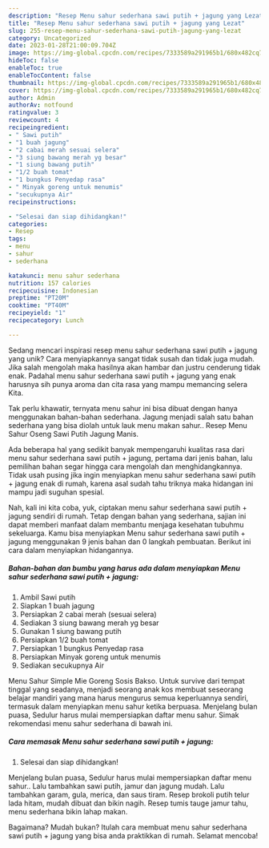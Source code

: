 ```yaml
---
description: "Resep Menu sahur sederhana sawi putih + jagung yang Lezat"
title: "Resep Menu sahur sederhana sawi putih + jagung yang Lezat"
slug: 255-resep-menu-sahur-sederhana-sawi-putih-jagung-yang-lezat
category: Uncategorized
date: 2023-01-28T21:00:09.704Z
image: https://img-global.cpcdn.com/recipes/7333589a291965b1/680x482cq70/menu-sahur-sederhana-sawi-putih-jagung-foto-resep-utama.jpg
hideToc: false
enableToc: true
enableTocContent: false
thumbnail: https://img-global.cpcdn.com/recipes/7333589a291965b1/680x482cq70/menu-sahur-sederhana-sawi-putih-jagung-foto-resep-utama.jpg
cover: https://img-global.cpcdn.com/recipes/7333589a291965b1/680x482cq70/menu-sahur-sederhana-sawi-putih-jagung-foto-resep-utama.jpg
author: Admin
authorAv: notfound
ratingvalue: 3
reviewcount: 4
recipeingredient:
- " Sawi putih"
- "1 buah jagung"
- "2 cabai merah sesuai selera"
- "3 siung bawang merah yg besar"
- "1 siung bawang putih"
- "1/2 buah tomat"
- "1 bungkus Penyedap rasa"
- " Minyak goreng untuk menumis"
- "secukupnya Air"
recipeinstructions:

- "Selesai dan siap dihidangkan!"
categories:
- Resep
tags:
- menu
- sahur
- sederhana

katakunci: menu sahur sederhana 
nutrition: 157 calories
recipecuisine: Indonesian
preptime: "PT20M"
cooktime: "PT40M"
recipeyield: "1"
recipecategory: Lunch

---
```





Sedang mencari inspirasi resep menu sahur sederhana sawi putih + jagung yang unik? Cara menyiapkannya sangat tidak susah dan tidak juga mudah. Jika salah mengolah maka hasilnya akan hambar dan justru cenderung tidak enak. Padahal menu sahur sederhana sawi putih + jagung yang enak harusnya sih punya aroma dan cita rasa yang mampu memancing selera Kita.





Tak perlu khawatir, ternyata menu sahur ini bisa dibuat dengan hanya menggunakan bahan-bahan sederhana. Jagung menjadi salah satu bahan sederhana yang bisa diolah untuk lauk menu makan sahur.. Resep Menu Sahur Oseng Sawi Putih Jagung Manis.

Ada beberapa hal yang sedikit banyak mempengaruhi kualitas rasa dari menu sahur sederhana sawi putih + jagung, pertama dari jenis bahan, lalu pemilihan bahan segar hingga cara mengolah dan menghidangkannya. Tidak usah pusing jika ingin menyiapkan menu sahur sederhana sawi putih + jagung enak di rumah, karena asal sudah tahu triknya maka hidangan ini mampu jadi suguhan spesial.






Nah, kali ini kita coba, yuk, ciptakan menu sahur sederhana sawi putih + jagung sendiri di rumah. Tetap dengan bahan yang sederhana, sajian ini dapat memberi manfaat dalam membantu menjaga kesehatan tubuhmu sekeluarga. Kamu bisa menyiapkan Menu sahur sederhana sawi putih + jagung menggunakan 9 jenis bahan dan 0 langkah pembuatan. Berikut ini cara dalam menyiapkan hidangannya.

<!--inarticleads1-->

##### Bahan-bahan dan bumbu yang harus ada dalam menyiapkan Menu sahur sederhana sawi putih + jagung:

1. Ambil  Sawi putih
1. Siapkan 1 buah jagung
1. Persiapkan 2 cabai merah (sesuai selera)
1. Sediakan 3 siung bawang merah yg besar
1. Gunakan 1 siung bawang putih
1. Persiapkan 1/2 buah tomat
1. Persiapkan 1 bungkus Penyedap rasa
1. Persiapkan  Minyak goreng untuk menumis
1. Sediakan secukupnya Air


Menu Sahur Simple Mie Goreng Sosis Bakso. Untuk survive dari tempat tinggal yang seadanya, menjadi seorang anak kos membuat seseorang belajar mandiri yang mana harus mengurus semua keperluannya sendiri, termasuk dalam menyiapkan menu sahur ketika berpuasa. Menjelang bulan puasa, Sedulur harus mulai mempersiapkan daftar menu sahur. Simak rekomendasi menu sahur sederhana di bawah ini. 

<!--inarticleads2-->

##### Cara memasak Menu sahur sederhana sawi putih + jagung:


1. Selesai dan siap dihidangkan!

Menjelang bulan puasa, Sedulur harus mulai mempersiapkan daftar menu sahur.. Lalu tambahkan sawi putih, jamur dan jagung mudah. Lalu tambahkan garam, gula, merica, dan saus tiram. Resep brokoli putih telur lada hitam, mudah dibuat dan bikin nagih. Resep tumis tauge jamur tahu, menu sederhana bikin lahap makan. 

Bagaimana? Mudah bukan? Itulah cara membuat menu sahur sederhana sawi putih + jagung yang bisa anda praktikkan di rumah. Selamat mencoba!
